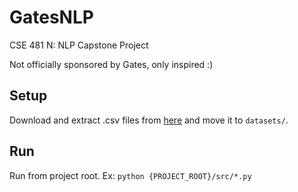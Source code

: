 # GatesNLP
CSE 481 N: NLP Capstone Project

Not officially sponsored by Gates, only inspired :) 

## Setup
Download and extract .csv files from [here](https://www.kaggle.com/benhamner/nips-papers) and move it to `datasets/`.

## Run
Run from project root. Ex: `python {PROJECT_ROOT}/src/*.py`
